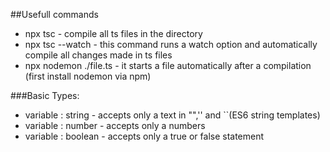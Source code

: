 ##Usefull commands
- npx tsc - compile all ts files in the directory
- npx tsc --watch - this command runs a watch option and automatically compile all changes made in ts files 
- npx nodemon ./file.ts - it starts a file automatically after a compilation (first install nodemon via npm)

###Basic Types:
- variable : string - accepts only a text in "",'' and ``(ES6 string templates)
- variable : number - accepts only a numbers
- variable : boolean - accepts only a true or false statement